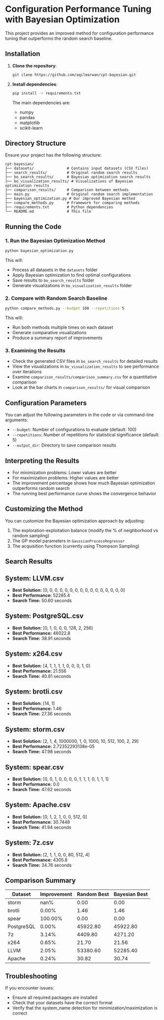 # Configuration Performance Tuning with Bayesian Optimization

This project provides an improved method for configuration performance tuning that outperforms the random search baseline.

## Installation

1. **Clone the repository**:
   ```bash
   git clone https://github.com/aqilmarwan/cpt-bayesian.git
   ```

2. **Install dependencies**:
   ```bash
   pip install -r requirements.txt
   ```

   The main dependencies are:
   - numpy
   - pandas
   - matplotlib
   - scikit-learn

## Directory Structure

Ensure your project has the following structure:
```
cpt-bayesian/
├── datasets/               # Contains input datasets (CSV files)
├── search_results/         # Original random search results
├── bo_search_results/      # Bayesian optimization search results
├── bo_visualization_results/ # Visualizations of Bayesian optimization results
├── comparison_results/     # Comparison between methods
├── main.py                 # Original random search implementation
├── bayesian_optimization.py # Our improved Bayesian method
├── compare_methods.py      # Framework for comparing methods
├── requirements.txt        # Python dependencies
└── README.md               # This file
```

## Running the Code

### 1. Run the Bayesian Optimization Method

```bash
python bayesian_optimization.py
```

This will:
- Process all datasets in the `datasets` folder
- Apply Bayesian optimization to find optimal configurations
- Save results to `bo_search_results` folder
- Generate visualizations in `bo_visualization_results` folder

### 2. Compare with Random Search Baseline

```bash
python compare_methods.py --budget 100 --repetitions 5
```

This will:
- Run both methods multiple times on each dataset
- Generate comparative visualizations
- Produce a summary report of improvements

### 3. Examining the Results

- Check the generated CSV files in `bo_search_results` for detailed results
- View the visualizations in `bo_visualization_results` to see performance over iterations
- Examine `comparison_results/comparison_summary.csv` for a quantitative comparison
- Look at the bar charts in `comparison_results/` for visual comparison

## Configuration Parameters

You can adjust the following parameters in the code or via command-line arguments:

- `--budget`: Number of configurations to evaluate (default: 100)
- `--repetitions`: Number of repetitions for statistical significance (default: 5)
- `--output_dir`: Directory to save comparison results

## Interpreting the Results

- For minimization problems: Lower values are better
- For maximization problems: Higher values are better
- The improvement percentage shows how much Bayesian optimization outperforms random search
- The running best performance curve shows the convergence behavior

## Customizing the Method

You can customize the Bayesian optimization approach by adjusting:

1. The exploration-exploitation balance (modify the % of neighborhood vs random sampling)
2. The GP model parameters in `GaussianProcessRegressor`
3. The acquisition function (currently using Thompson Sampling)

## Search Results

## System: LLVM.csv
- **Best Solution:** [0, 0, 0, 0, 0, 0, 0, 0, 0, 0, 0, 0, 0, 0, 0, 0]
- **Best Performance:** 52285.4
- **Search Time:** 50.60 seconds

## System: PostgreSQL.csv
- **Best Solution:** [0, 1, 0, 0, 0, 128, 2, 256]
- **Best Performance:** 46022.8
- **Search Time:** 38.91 seconds

## System: x264.csv
- **Best Solution:** [4, 1, 1, 1, 1, 0, 0, 0, 1, 0]
- **Best Performance:** 21.556
- **Search Time:** 40.81 seconds

## System: brotli.csv
- **Best Solution:** [14, 1]
- **Best Performance:** 1.46
- **Search Time:** 27.36 seconds

## System: storm.csv
- **Best Solution:** [2, 1, 4, 1000000, 1, 0, 1000, 10, 512, 100, 2, 29]
- **Best Performance:** 2.72352293138e-05
- **Search Time:** 47.98 seconds

## System: spear.csv
- **Best Solution:** [0, 0, 1, 0, 0, 0, 0, 1, 1, 1, 0, 1, 1, 1]
- **Best Performance:** 0.0
- **Search Time:** 47.62 seconds

## System: Apache.csv
- **Best Solution:** [0, 1, 2, 1, 0, 0, 512, 0]
- **Best Performance:** 30.7448
- **Search Time:** 41.94 seconds

## System: 7z.csv
- **Best Solution:** [2, 1, 1, 0, 0, 80, 512, 4]
- **Best Performance:** 4305.8
- **Search Time:** 34.76 seconds

## Comparison Summary

| Dataset     | Improvement | Random Best | Bayesian Best |
|------------|------------|-------------|--------------|
| storm      | nan%       | 0.00        | 0.00         |
| brotli     | 0.00%      | 1.46        | 1.46         |
| spear      | 100.00%    | 0.00        | 0.00         |
| PostgreSQL | 0.00%      | 45922.80    | 45922.80     |
| 7z         | 3.14%      | 4409.80     | 4271.20      |
| x264       | 0.65%      | 21.70       | 21.56        |
| LLVM       | 2.05%      | 53380.60    | 52285.40     |
| Apache     | 0.24%      | 30.82       | 30.74        |

## Troubleshooting

If you encounter issues:

- Ensure all required packages are installed
- Check that your datasets have the correct format
- Verify that the system_name detection for minimization/maximization is correct